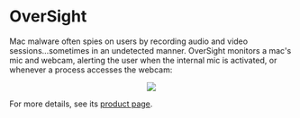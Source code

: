 # OverSight
Mac malware often spies on users by recording audio and video sessions...sometimes in an undetected manner.
OverSight monitors a mac's mic and webcam, alerting the user when the internal mic is activated, or whenever a process accesses the webcam:

<p align="center"><img src="https://objective-see.com/images/OST/overSight.png"></p>

For more details, see its [product page](https://objective-see.com/products/oversight.html).
